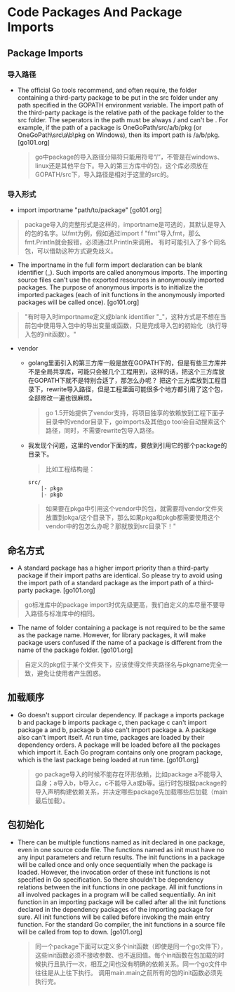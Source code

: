 # Code Packages And Package Imports

## Package Imports

### 导入路径

- The official Go tools recommend, and often require, the folder containing a third-party package to be put in the src folder under any path specified in the GOPATH environment variable. The import path of the third-party package is the relative path of the package folder to the src folder. The seperators in the path must be always / and can't be \. For example, if the path of a package is OneGoPath/src/a/b/pkg (or OneGoPath\src\a\b\pkg on Windows), then its import path is /a/b/pkg.  [go101.org]

  > go中package的导入路径分隔符只能用符号“/”，不管是在windows、linux还是其他平台下。导入的第三方库中的包，这个库必须放在GOPATH/src下，导入路径是相对于这里的src的。

### 导入形式

- import importname "path/to/package"  [go101.org]

> package导入的完整形式是这样的，importname是可选的，其默认是导入的包的名字。以fmt为例，假如通过import f "fmt"导入fmt，那么fmt.Println就会报错，必须通过f.Println来调用。 有时可能引入了多个同名包，可以借助这种方式避免歧义。

- The importname in the full form import declaration can be blank identifier (_). Such imports are called anonymous imports. The importing source files can't use the exported resources in anonymously imported packages. The purpose of anonymous imports is to initialize the imported packages (each of init functions in the anonymously imported packages will be called once).  [go101.org]  

> "有时导入时importname定义成blank identifier "_"，这种方式是不想在当前包中使用导入包中的导出变量或函数，只是完成导入包的初始化（执行导入包的init函数）。"

- vendor

  - golang里面引入的第三方库一般是放在GOPATH下的，但是有些三方库并不是全局共享库，可能只会被几个工程用到，这样的话，把这个三方库放在GOPATH下就不是特别合适了，那怎么办呢？  把这个三方库放到工程目录下，rewrite导入路径，但是工程里面可能很多个地方都引用了这个包，全部修改一遍也很麻烦。

    > go 1.5开始提供了vendor支持，将项目独享的依赖放到工程下面子目录中的vendor目录下，goimports及其他go tool会自动搜索这个路径，同时，不需要rewrite包导入路径。

  - 我发现个问题，这里的vendor下面的库，要放到引用它的那个package的目录下。

    > 比如工程结构是：

    ```
    src/
        |- pkga
        |- pkgb
    ```

    > 如果要在pkga中引用这个vendor中的包，就需要将vendor文件夹放置到pkga/这个目录下，那么如果pkga和pkgb都需要使用这个vendor中的包怎么办呢？那就放到src目录下！"

## 命名方式

- A standard package has a higher import priority than a third-party package if their import paths are identical. So please try to avoid using the import path of a standard package as the import path of a third-party package.  [go101.org]

> go标准库中的package import时优先级更高，我们自定义的库尽量不要导入路径与标准库中的相同。

- The name of folder containing a package is not required to be the same as the package name. However, for library packages, it will make package users confused if the name of a package is different from the name of the package folder.  [go101.org]

> 自定义的pkg位于某个文件夹下，应该使得文件夹路径名与pkgname完全一致，避免让使用者产生困惑。

## 加载顺序

- Go doesn't support circular dependency. If package a imports package b and package b imports package c, then package c can't import package a and b, package b also can't import package a.  A package also can't import itself.  At run time, packages are loaded by their dependency orders. A package will be loaded before all the packages which import it. Each Go program contains only one program package, which is the last package being loaded at run time.  [go101.org]

  > go package导入的时候不能存在环形依赖，比如package a不能导入自身；a导入b，b导入c，c不能导入a或b等。运行时包根据package的导入声明构建依赖关系，并决定哪些package先加载哪些后加载（main最后加载）。

## 包初始化

- There can be multiple functions named as init declared in one package, even in one source code file. The functions named as init must have no any input parameters and return results.  The init functions in a package will be called once and only once sequentially when the package is loaded. However, the invocation order of these init functions is not specified in Go specification. So there shouldn't be dependency relations between the init functions in one package.  All init functions in all involved packages in a program will be called sequentially. An init function in an importing package will be called after all the init functions declared in the dependency packages of the importing package for sure. All init functions will be called before invoking the main entry function.  For the standard Go compiler, the init functions in a source file will be called from top to down.  [go101.org]

  > 同一个package下面可以定义多个init函数（即使是同一个go文件下），这些init函数必须不接收参数、也不返回值。每个init函数在包加载的时候执行且执行一次，相互之间也没有明确的依赖关系。同一个go文件中往往是从上往下执行。 调用main.main之前所有的包的init函数必须先执行完。

